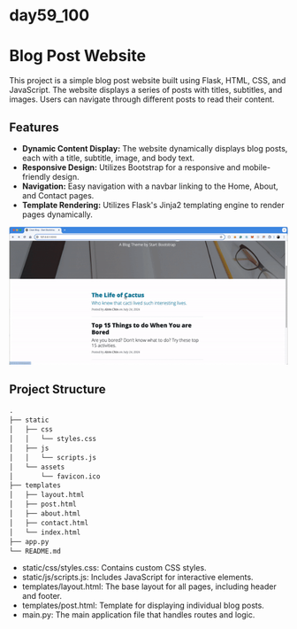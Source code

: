 # day59_100

# Blog Post Website
This project is a simple blog post website built using Flask, HTML, CSS, and JavaScript. The website displays a series of posts with titles, subtitles, and images. Users can navigate through different posts to read their content.

## Features
- __Dynamic Content Display:__ The website dynamically displays blog posts, each with a title, subtitle, image, and body text.
- __Responsive Design:__ Utilizes Bootstrap for a responsive and mobile-friendly design.
- __Navigation:__ Easy navigation with a navbar linking to the Home, About, and Contact pages.
- __Template Rendering:__ Utilizes Flask's Jinja2 templating engine to render pages dynamically.

![](https://github.com/AlvinChin1608/day59_100/blob/main/gif_demo/ScreenRecording2024-07-25at16.55.18-ezgif.com-video-to-gif-converter.gif)

## Project Structure
```python
.
├── static
│   ├── css
│   │   └── styles.css
│   ├── js
│   │   └── scripts.js
│   └── assets
│       └── favicon.ico
├── templates
│   ├── layout.html
│   ├── post.html
│   ├── about.html
│   ├── contact.html
│   └── index.html
├── app.py
└── README.md
```
- static/css/styles.css: Contains custom CSS styles.
- static/js/scripts.js: Includes JavaScript for interactive elements.
- templates/layout.html: The base layout for all pages, including header and footer.
- templates/post.html: Template for displaying individual blog posts.
- main.py: The main application file that handles routes and logic.
